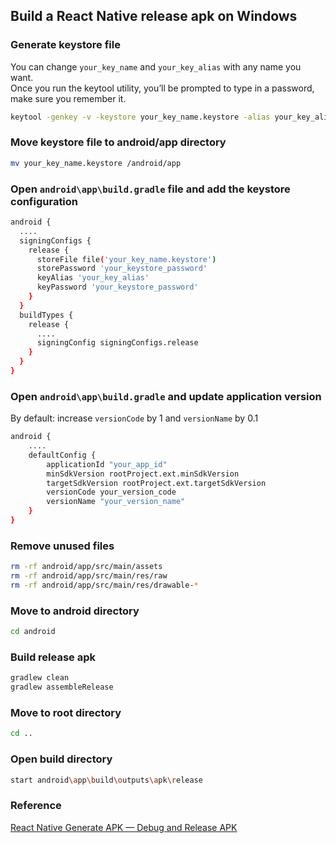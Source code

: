 ## Build a React Native release apk on Windows

### Generate keystore file
You can change `your_key_name` and `your_key_alias` with any name you want.  
Once you run the keytool utility, you’ll be prompted to type in a password, make sure you remember it.
```sh
keytool -genkey -v -keystore your_key_name.keystore -alias your_key_alias -keyalg RSA -keysize 2048 -validity 10000
```
### Move keystore file to android/app directory
```sh
mv your_key_name.keystore /android/app
```

### Open `android\app\build.gradle` file and add the keystore configuration
```sh
android {
  ....
  signingConfigs {
    release {
      storeFile file('your_key_name.keystore')
      storePassword 'your_keystore_password'
      keyAlias 'your_key_alias'
      keyPassword 'your_keystore_password'
    }
  }
  buildTypes {
    release {
      ....
      signingConfig signingConfigs.release
    }
  }
}
```

### Open `android\app\build.gradle` and update application version
By default: increase `versionCode` by 1 and `versionName` by 0.1
```sh
android {
    ....
    defaultConfig {
        applicationId "your_app_id"
        minSdkVersion rootProject.ext.minSdkVersion
        targetSdkVersion rootProject.ext.targetSdkVersion
        versionCode your_version_code
        versionName "your_version_name"
    }
}
```

### Remove unused files
```sh
rm -rf android/app/src/main/assets
rm -rf android/app/src/main/res/raw
rm -rf android/app/src/main/res/drawable-*
```

### Move to android directory
```sh
cd android
```

### Build release apk
```sh
gradlew clean
gradlew assembleRelease
```

### Move to root directory
```sh
cd ..
```

### Open build directory
```sh
start android\app\build\outputs\apk\release
```

### Reference
[React Native Generate APK — Debug and Release APK](https://medium.com/geekculture/react-native-generate-apk-debug-and-release-apk-4e9981a2ea51)
